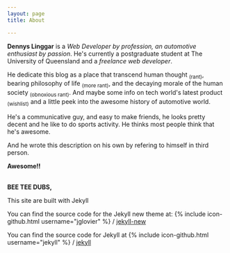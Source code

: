 ```yaml
---
layout: page
title: About

---
```


<b>Dennys Linggar</b> is a <em>Web Developer by profession, an automotive enthusiast by passion</em>. He's currently a postgraduate student at The University of Queensland and a <em>freelance web developer</em>.

He dedicate this blog as a place that transcend human thought <sub>(rant)</sub>, bearing philosophy of life <sub>
(more rant)</sub>, and the decaying morale of the human society <sub>(obnoxious rant)</sub>. And maybe some info on tech world's latest product <sub>(wishlist)</sub> and a little peek into the awesome history of automotive world.

He's a communicative guy, and easy to make friends, he looks pretty decent and he like to do sports activity. He thinks most people think that he's awesome.

And he wrote this description on his own by refering to himself in third person.

<strong>Awesome!!</strong>

<br>
<strong>BEE TEE DUBS,</strong>

This site are built with Jekyll

You can find the source code for the Jekyll new theme at:
{% include icon-github.html username="jglovier" %} /
[jekyll-new](https://github.com/jglovier/jekyll-new)

You can find the source code for Jekyll at
{% include icon-github.html username="jekyll" %} /
[jekyll](https://github.com/jekyll/jekyll)
